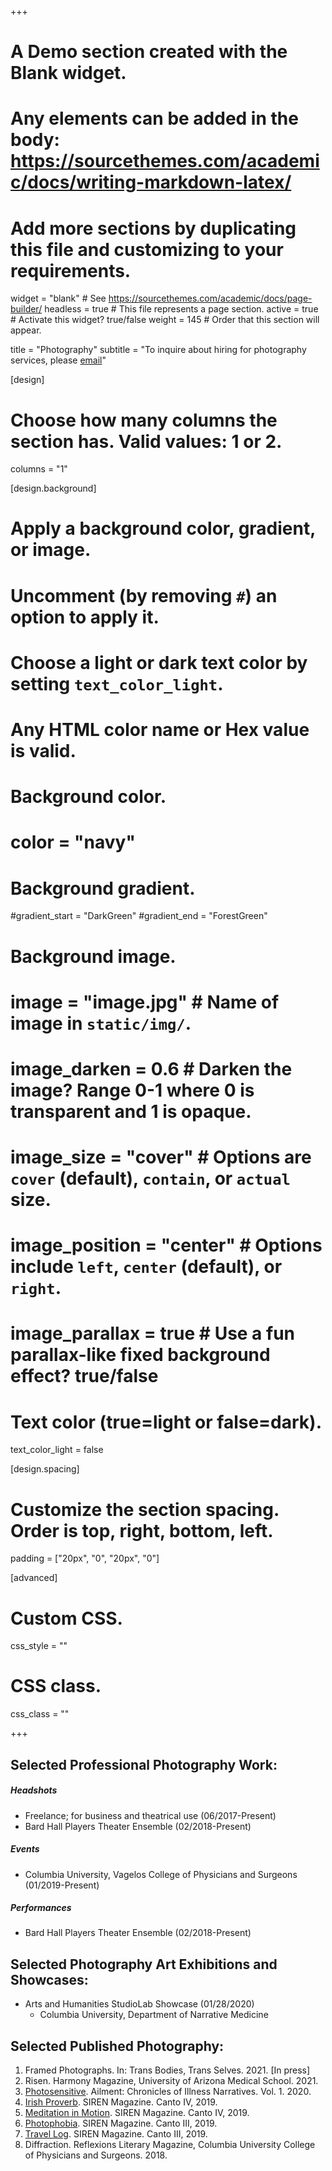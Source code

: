 +++
# A Demo section created with the Blank widget.
# Any elements can be added in the body: https://sourcethemes.com/academic/docs/writing-markdown-latex/
# Add more sections by duplicating this file and customizing to your requirements.

widget = "blank"  # See https://sourcethemes.com/academic/docs/page-builder/
headless = true  # This file represents a page section.
active = true  # Activate this widget? true/false
weight = 145  # Order that this section will appear.

title = "Photography"
subtitle = "To inquire about hiring for photography services, please [email](teddy.goetz@columbia.edu)"

[design]
  # Choose how many columns the section has. Valid values: 1 or 2.
  columns = "1"

[design.background]
  # Apply a background color, gradient, or image.
  #   Uncomment (by removing `#`) an option to apply it.
  #   Choose a light or dark text color by setting `text_color_light`.
  #   Any HTML color name or Hex value is valid.

  # Background color.
  # color = "navy"
  
  # Background gradient.
  #gradient_start = "DarkGreen"
  #gradient_end = "ForestGreen"
  
  # Background image.
  # image = "image.jpg"  # Name of image in `static/img/`.
  # image_darken = 0.6  # Darken the image? Range 0-1 where 0 is transparent and 1 is opaque.
  # image_size = "cover"  #  Options are `cover` (default), `contain`, or `actual` size.
  # image_position = "center"  # Options include `left`, `center` (default), or `right`.
  # image_parallax = true  # Use a fun parallax-like fixed background effect? true/false
  
  # Text color (true=light or false=dark).
  text_color_light = false

[design.spacing]
  # Customize the section spacing. Order is top, right, bottom, left.
  padding = ["20px", "0", "20px", "0"]

[advanced]
 # Custom CSS. 
 css_style = ""
 
 # CSS class.
 css_class = ""


+++


## Selected Professional Photography Work:

##### Headshots
* Freelance; for business and theatrical use (06/2017-Present)
* Bard Hall Players Theater Ensemble (02/2018-Present)
##### Events
* Columbia University, Vagelos College of Physicians and Surgeons (01/2019-Present)
##### Performances 
* Bard Hall Players Theater Ensemble (02/2018-Present)

## Selected Photography Art Exhibitions and Showcases:
* Arts and Humanities StudioLab Showcase (01/28/2020)
    * Columbia University, Department of Narrative Medicine

## Selected Published Photography:
1. Framed Photographs. In: Trans Bodies, Trans Selves. 2021. [In press]
1. Risen. Harmony Magazine, University of Arizona Medical School. 2021. 
1. [Photosensitive](https://ailmentcoin.org/issues). Ailment: Chronicles of Illness Narratives. Vol. 1. 2020. 
2. [Irish Proverb](http://cantodellasirena.com/mind-the-gap.html). SIREN Magazine. Canto IV, 2019. 
3. [Meditation in Motion](http://cantodellasirena.com/mind-the-gap.html). SIREN Magazine. Canto IV, 2019. 
4. [Photophobia](http://cantodellasirena.com/photophobia.html). SIREN Magazine. Canto III, 2019. 
5. [Travel Log](http://cantodellasirena.com/photophobia.html). SIREN Magazine. Canto III, 2019. 
6. Diffraction. Reflexions Literary Magazine, Columbia University College of Physicians and Surgeons. 2018. 

